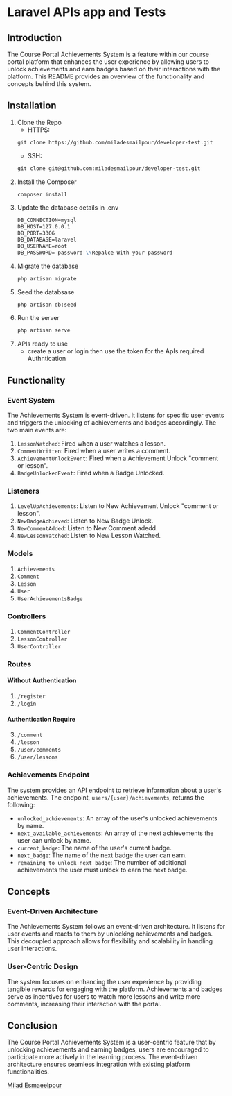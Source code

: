 # Laravel APIs app and Tests

## Introduction

The Course Portal Achievements System is a feature within our course portal platform that enhances the user experience by allowing users to unlock achievements and earn badges based on their interactions with the platform. This README provides an overview of the functionality and concepts behind this system.

## Installation

1. Clone the Repo
    - HTTPS:
    ```md
    git clone https://github.com/miladesmailpour/developer-test.git
    ```
    - SSH:
    ```md
    git clone git@github.com:miladesmailpour/developer-test.git
    ```
2. Install the Composer
    ```md
    composer install
    ```
3. Update the database details in .env
    ```md
    DB_CONNECTION=mysql
    DB_HOST=127.0.0.1
    DB_PORT=3306
    DB_DATABASE=laravel
    DB_USERNAME=root
    DB_PASSWORD= password \\Repalce With your password
    ```
4. Migrate the database
    ```md
    php artisan migrate
    ```
5. Seed the databsase
    ```md
    php artisan db:seed
    ```
6. Run the server
    ```md
    php artisan serve
    ```
7. APIs ready to use
    - create a user or login then use the token for the ApIs required Authntication 

## Functionality

### Event System

The Achievements System is event-driven. It listens for specific user events and triggers the unlocking of achievements and badges accordingly. The two main events are:

1. `LessonWatched`: Fired when a user watches a lesson.
2. `CommentWritten`: Fired when a user writes a comment.
3. `AchievementUnlockEvent`: Fired when a Achievement Unlock "comment or lesson".
4. `BadgeUnlockedEvent`: Fired when a Badge Unlocked.

### Listeners

1. `LevelUpAchievements`: Listen to New Achievement Unlock "comment or lesson".
2. `NewBadgeAchieved`: Listen to New Badge Unlock.
3. `NewCommentAdded`: Listen to New Comment adedd.
4. `NewLessonWatched`: Listen to New Lesson Watched.

### Models

1. `Achievements`
2. `Comment`
3. `Lesson`
4. `User`
5. `UserAchievementsBadge`

### Controllers

1. `CommentController`
2. `LessonController`
3. `UserController`

### Routes

#### Without Authentication

1. `/register`
2. `/login`

#### Authentication Require

3. `/comment`
4. `/lesson`
5. `/user/comments`
6. `/user/lessons`

### Achievements Endpoint

The system provides an API endpoint to retrieve information about a user's achievements. The endpoint, `users/{user}/achievements`, returns the following:

-   `unlocked_achievements`: An array of the user's unlocked achievements by name.
-   `next_available_achievements`: An array of the next achievements the user can unlock by name.
-   `current_badge`: The name of the user's current badge.
-   `next_badge`: The name of the next badge the user can earn.
-   `remaining_to_unlock_next_badge`: The number of additional achievements the user must unlock to earn the next badge.

## Concepts

### Event-Driven Architecture

The Achievements System follows an event-driven architecture. It listens for user events and reacts to them by unlocking achievements and badges. This decoupled approach allows for flexibility and scalability in handling user interactions.

### User-Centric Design

The system focuses on enhancing the user experience by providing tangible rewards for engaging with the platform. Achievements and badges serve as incentives for users to watch more lessons and write more comments, increasing their interaction with the portal.

## Conclusion

The Course Portal Achievements System is a user-centric feature that by unlocking achievements and earning badges, users are encouraged to participate more actively in the learning process. The event-driven architecture ensures seamless integration with existing platform functionalities.

[Milad Esmaeelpour](https://github.com/miladesmailpour)
